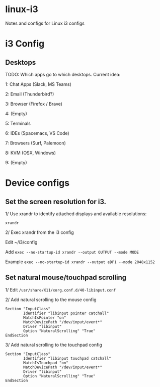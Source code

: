 # linux-i3
Notes and configs for Linux i3 configs

# i3 Config

## Desktops

TODO: Which apps go to which desktops. Current idea:

1: Chat Apps (Slack, MS Teams)  

2: Email (Thunderbird?)

3: Browser (Firefox / Brave)

4: (Empty)

5: Terminals

6: IDEs (Spacemacs, VS Code)

7: Browsers (Surf, Palemoon)

8: KVM (OSX, Windows) 

9: (Empty)


# Device configs

## Set the screen resolution for i3.

1/ Use xrandr to identify attached displays and available resolutions:

`xrandr`

2/ Exec xrandr from the  i3 config

Edit ~/i3/config

Add `exec --no-startup-id xrandr --output OUTPUT --mode MODE`

Example `exec --no-startup-id xrandr --output eDP1 --mode 2048x1152`

## Set natural mouse/touchpad scrolling

1/ Edit `/usr/share/X11/xorg.conf.d/40-libinput.conf`

2/ Add natural scrolling to the mouse config

```
Section "InputClass"
        Identifier "libinput pointer catchall"
        MatchIsPointer "on"
        MatchDevicePath "/dev/input/event*"
        Driver "libinput"
        Option "NaturalScrolling" "True"
EndSection
```

3/ Add natural scrolling to the touchpad config

```
Section "InputClass"
        Identifier "libinput touchpad catchall"
        MatchIsTouchpad "on"
        MatchDevicePath "/dev/input/event*"
        Driver "libinput"
        Option "NaturalScrolling" "True"
EndSection
```
